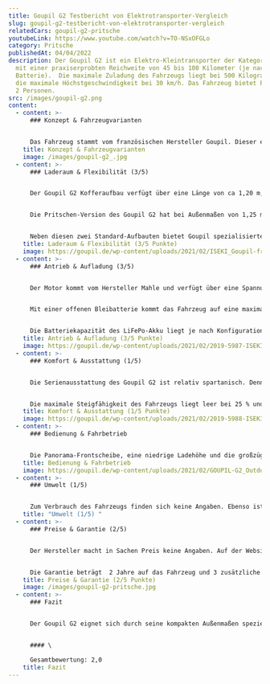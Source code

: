 ```yaml
---
title: Goupil G2 Testbericht von Elektrotransporter-Vergleich
slug: goupil-g2-testbericht-von-elektrotransporter-vergleich
relatedCars: goupil-g2-pritsche
youtubeLink: https://www.youtube.com/watch?v=TO-NSxOFGLo
category: Pritsche
publishedAt: 04/04/2022
description: Der Goupil G2 ist ein Elektro-Kleintransporter der Kategorie L7e
  mit einer praxiserprobten Reichweite von 45 bis 100 Kilometer (je nach
  Batterie).  Die maximale Zuladung des Fahrzeugs liegt bei 500 Kilogramm und
  die maximale Höchstgeschwindigkeit bei 30 km/h. Das Fahrzeug bietet Platz für
  2 Personen.
src: /images/goupil-g2.png
content:
  - content: >-
      ### Konzept & Fahrzeugvarianten


      Das Fahrzeug stammt vom französischen Hersteller Goupil. Dieser entwickelt seine Fahrzeuge auf Basis von Gabelstaplern. Der G2 ist aktuell das kleinste Fahrzeug des Herstellers. Es eignet sich speziell für kurze Transporte und Serviceaufgaben in Industrie, Handel und Gewerbe. Der Transporter ist als Pritsche, Koffer, Kastenaufbau mit Kühlsystem oder Müllkipper verfügbar.
    title: Konzept & Fahrzeugvarianten
    image: /images/goupil-g2_.jpg
  - content: >-
      ### Laderaum & Flexibilität (3/5)


      Der Goupil G2 Kofferaufbau verfügt über eine Länge von ca 1,20 m, eine Höhe von rund 1 m und eine Breite von rund 1,10 m. Das Ladevolumen beträgt hier rund 1,32 m3. Die Ladehöhe des Fahrzeugs beträgt 78cm. 


      Die Pritschen-Version des Goupil G2 hat bei Außenmaßen von 1,25 m Länge und rund 1 m Breite eine Ladefläche von 1,28 m2.


      Neben diesen zwei Standard-Aufbauten bietet Goupil spezialisierte Schlüssellösungen, wie beispielsweise Müllcontainer, Wäschewagen, Landschaftspflege- oder  Löschfahrzeug-Aufbauten an. Genauere Angaben zu den Sonderanfertigungen macht der Hersteller jedoch nicht.
    title: Laderaum & Flexibilität (3/5 Punkte)
    image: https://goupil.de/wp-content/uploads/2021/02/ISEKI_Goupil-frankenstein-1920x1280-1.jpg
  - content: >-
      ### Antrieb & Aufladung (3/5)


      Der Motor kommt vom Hersteller Mahle und verfügt über eine Spannung von 48 V. Die Leistung liegt bei 5,1 kW mit einem maximalen Drehmoment von 57 Nm. Angetrieben wird das Fahrzeug über einen Heckantrieb.


      Mit einer offenen Bleibatterie kommt das Fahrzeug auf eine maximale Reichweite von 45 km (WLTP). Die Kapazität beträgt 5,8 kWh bei einem Gewicht von 164 Kilogramm. 


      Die Batteriekapazität des LiFePo-Akku liegt je nach Konfiguration bei 5,2 oder 8,6 Kwh und einer maximalen praxiserprobten Reichweite von 61 oder 100 Kilometern.  Der kleinere Akku wiegt 45 kg während der 76kg auf die Waage bringt.  Mit Steckertyp 2 kann das Fahrzeug in 5 Stunden an einer elektrischer Ladestation geladen werden.
    title: Antrieb & Aufladung (3/5 Punkte)
    image: https://goupil.de/wp-content/uploads/2021/02/2019-5987-ISEKI_Goupil-G2-2100x1400-2.jpg
  - content: >-
      ### Komfort & Ausstattung (1/5)


      Die Serienausstattung des Goupil G2 ist relativ spartanisch. Dennoch verfügt das Fahrzeug über eine beheizbare Windschutzscheibe, LED-Scheinwerfer, eine 12V- und USB-Steckdose und verstellbare Sitze. Optional können beispielsweise Bluetooth-Lautsprecher, eine 900-W-Heizung, eine Anhängerkupplung oder eine Rundumwarnleuchte integriert werden. 


      Die maximale Steigfähigkeit des Fahrzeugs liegt leer bei 25 % und beladen bei 18 %. Die Maximale Anhängelast liegt bei 233 kg (gem. StVZO).
    title: Komfort & Ausstattung (1/5 Punkte)
    image: https://goupil.de/wp-content/uploads/2021/02/2019-5988-ISEKI_Goupil-G2-2100x1400-1.jpg
  - content: >-
      ### Bedienung & Fahrbetrieb 


      Die Panorama-Frontscheibe, eine niedrige Ladehöhe und die großzügige Kabinentür erleichtern den alltägliche Gebrauch des Fahrzeugs. Der Goupil G2 ist zudem mit einer Breite von 1,10 m relativ schmal und hat mit 4,70 m einen vergleichsweise engen Wendekreis. Laut Goupil lässt sich der G2 ebenso auch in unwegsamen Gelände bewegen.
    title: Bedienung & Fahrbetrieb
    image: https://goupil.de/wp-content/uploads/2021/02/GOUPIL-G2_Outdoor_Neuss_Meerbusch-2100x1036-3.jpg
  - content: >-
      ### Umwelt (1/5) 


      Zum Verbrauch des Fahrzeugs finden sich keine Angaben. Ebenso ist nicht erkenntlich, ob das Fahrzeug mit einem zusätzlichen Solar-Modul ausgestattet werden kann.
    title: "Umwelt (1/5) "
  - content: >-
      ### Preise & Garantie (2/5)


      Der Hersteller macht in Sachen Preis keine Angaben. Auf der Website eines Händlers findet sich die Pritschen-Version des Goupil G2 ab 19.700€ zzgl. Mehrwertsteuer. Der Kofferaufbau wird sich in einem ähnlichen Spektrum mit einem möglichen Aufpreis bewegen. 


      Die Garantie beträgt  2 Jahre auf das Fahrzeug und 3 zusätzliche Jahre  auf die Batterie.
    title: Preise & Garantie (2/5 Punkte)
    image: /images/goupil-g2-pritsche.jpg
  - content: >-
      ### Fazit


      Der Goupil G2 eignet sich durch seine kompakten Außenmaßen speziell für werksinternen Verkehr, Kommunen oder Dienstleister. Die maximale Höchstgeschwindigkeit ist mit 30 km/h jedoch niedriger als bei der Konkurrenz und so sollte für längere Routen wohl auf andere Fahrzeuge zurückgegriffen werden. Für den Einsatz auf dem Firmen- oder Werksgelände ist der G2 jedoch bestens geeignet. Durch die drei angebotenen Batterie-Varianten kann der Kunde außerdem zwischen einem niedrigeren Preis oder einer höheren Reichweite abwägen. Dennoch ist das Fahrzeug bezogen auf seine Größe relativ teuer.


      #### \

      Gesamtbewertung: 2,0
    title: Fazit
---
```

